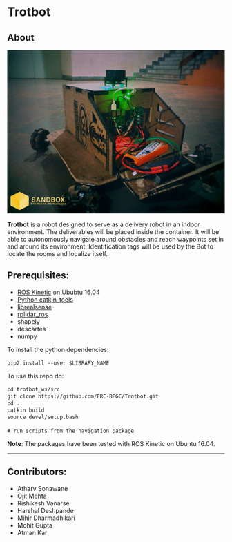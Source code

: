 # Trotbot

## About 

![trotbot](Trotbot.jpg "trotbot")

**Trotbot** is a robot designed to serve as a delivery robot in an indoor environment. The deliverables will be placed inside the container. It will be able to autonomously navigate around obstacles and reach waypoints set in and around its environment. Identification tags will be used by the Bot to locate the rooms and localize itself.


## Prerequisites:
- [ROS Kinetic](http://wiki.ros.org/kinetic/Installation) on Ububtu 16.04
- [Python catkin-tools](https://catkin-tools.readthedocs.io/en/latest/installing.html) 
- [librealsense](https://github.com/IntelRealSense/librealsense)
- [rplidar_ros](https://github.com/Slamtec/rplidar_ros)
- shapely 
- descartes
- numpy

To install the python dependencies:
```
pip2 install --user $LIBRARY_NAME
```


To use this repo do:

```
cd trotbot_ws/src
git clone https://github.com/ERC-BPGC/Trotbot.git 
cd ..
catkin build
source devel/setup.bash

# run scripts from the navigation package
```

**Note**: The packages have been tested with ROS Kinetic on Ubuntu 16.04.

-----------------------

## Contributors:
- Atharv Sonawane 
- Ojit Mehta
- Rishikesh Vanarse
- Harshal Deshpande
- Mihir Dharmadhikari
- Mohit Gupta
- Atman Kar